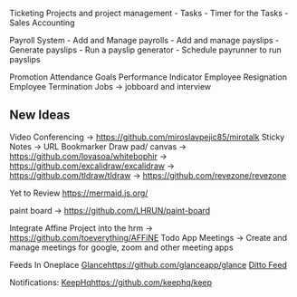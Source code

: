 Ticketing
Projects and project management
    - Tasks
    - Timer for the Tasks
    -
Sales
Accounting

Payroll System
    - Add and Manage payrolls
    - Add and manage payslips
    - Generate payslips
    - Run a payslip generator
    - Schedule payrunner to run payslips

Promotion
Attendance
Goals
Performance Indicator
Employee Resignation
Employee Termination
Jobs -> jobboard and interview

## New Ideas
Video Conferencing
    -> https://github.com/miroslavpejic85/mirotalk
Sticky Notes
    ->
URL Bookmarker
Draw pad/ canvas
    -> https://github.com/lovasoa/whitebophir
    -> https://github.com/excalidraw/excalidraw
    -> https://github.com/tldraw/tldraw
    -> https://github.com/revezone/revezone

   Yet to Review 
    https://mermaid.js.org/

paint board
    -> https://github.com/LHRUN/paint-board

Integrate Affine Project into the hrm
    -> https://github.com/toeverything/AFFiNE
Todo App
Meetings
    -> Create and manage meetings for google, zoom and other meeting apps

Feeds In Oneplace
    [Glance](https://github.com/glanceapp/glance)https://github.com/glanceapp/glance
    [Ditto Feed](https://github.com/dittofeed/dittofeed)

Notifications: 
    [KeepHq](https://github.com/keephq/keep)https://github.com/keephq/keep

